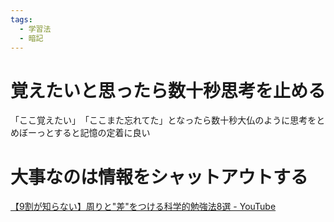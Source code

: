 ```yaml
---
tags:
  - 学習法
  - 暗記
---
```

# 覚えたいと思ったら数十秒思考を止める

「ここ覚えたい」　「ここまた忘れてた」となったら数十秒大仏のように思考をとめぼーっとすると記憶の定着に良い

# 大事なのは情報をシャットアウトする
[【9割が知らない】周りと"差"をつける科学的勉強法8選 - YouTube](https://www.youtube.com/watch?v=tWi6HE4DubY)

